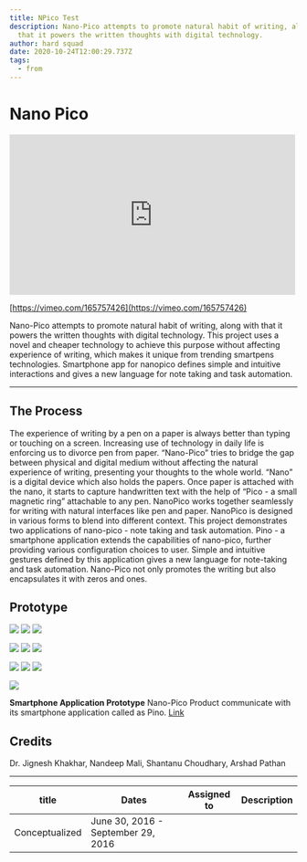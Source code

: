 ```yaml
---
title: NPico Test
description: Nano-Pico attempts to promote natural habit of writing, along with
  that it powers the written thoughts with digital technology.
author: hard squad
date: 2020-10-24T12:00:29.737Z
tags:
  - from
---
```

# Nano Pico

<iframe src="https://player.vimeo.com/video/165757426?badge=0&autopause=1&color=cc272d&byline=0&portrait=0&title=0" width="500" height="281" frameborder="0" webkitallowfullscreen mozallowfullscreen allowfullscreen></iframe>


[https://vimeo.com/165757426](https://vimeo.com/165757426)

Nano-Pico attempts to promote natural habit of writing, along with that it powers the written thoughts with digital technology. This project uses a novel and cheaper technology to achieve this purpose without affecting experience of writing, which makes it unique from trending smartpens technologies. Smartphone app for nano­pico defines simple and intuitive interactions and gives a new language for note taking and task automation.


----------


## The Process

The experience of writing by a pen on a paper is always better than typing or touching on a screen. Increasing use of technology in daily life is enforcing us to divorce pen from paper. “Nano­-Pico” tries to bridge the gap between physical and digital medium without affecting the natural experience of writing, presenting your thoughts to the whole world. “Nano” is a digital device which also holds the papers. Once paper is attached with the nano, it starts to capture handwritten text with the help of “Pico - a small magnetic ring” attachable to any pen. Nano­Pico works together seamlessly for writing with natural interfaces like pen and paper. Nano­Pico is designed in various forms to blend into different context. This project demonstrates two applications of nano-­pico - note taking and task automation. Pino - a smartphone application extends the capabilities of nano­-pico, further providing various configuration choices to user. Simple and intuitive gestures defined by this application gives a new language for note-­taking and task automation. Nano­-Pico not only promotes the writing but also encapsulates it with zeros and ones.


## Prototype


![](https://paper-attachments.dropbox.com/s_44E952172E649645E8FE75D4CE4AEFA04D937A44A788247DD4038634099C4CD4_1603538717101_1.gif)
![](https://paper-attachments.dropbox.com/s_44E952172E649645E8FE75D4CE4AEFA04D937A44A788247DD4038634099C4CD4_1603538717121_2.jpg)
![](https://paper-attachments.dropbox.com/s_44E952172E649645E8FE75D4CE4AEFA04D937A44A788247DD4038634099C4CD4_1603538717141_3.jpg)

![](https://paper-attachments.dropbox.com/s_44E952172E649645E8FE75D4CE4AEFA04D937A44A788247DD4038634099C4CD4_1603538717148_4.jpg)
![](https://paper-attachments.dropbox.com/s_44E952172E649645E8FE75D4CE4AEFA04D937A44A788247DD4038634099C4CD4_1603538717153_5.jpg)
![](https://paper-attachments.dropbox.com/s_44E952172E649645E8FE75D4CE4AEFA04D937A44A788247DD4038634099C4CD4_1603538717159_6.jpg)

![](https://paper-attachments.dropbox.com/s_44E952172E649645E8FE75D4CE4AEFA04D937A44A788247DD4038634099C4CD4_1603538717169_7.png)
![](https://paper-attachments.dropbox.com/s_44E952172E649645E8FE75D4CE4AEFA04D937A44A788247DD4038634099C4CD4_1603538717181_8.png)
![](https://paper-attachments.dropbox.com/s_44E952172E649645E8FE75D4CE4AEFA04D937A44A788247DD4038634099C4CD4_1603538717195_9.png)

![](https://paper-attachments.dropbox.com/s_44E952172E649645E8FE75D4CE4AEFA04D937A44A788247DD4038634099C4CD4_1603538717202_10.png)



**Smartphone Application Prototype**
Nano-Pico Product communicate with its smartphone application called as Pino.
[Link](https://invis.io/JY70BU7HX#/151908774_Pino-01)


## Credits

Dr. Jignesh Khakhar, Nandeep Mali, Shantanu Choudhary, Arshad Pathan



----------


title | Dates | Assigned to | Description
--- | --- | --- | ---
Conceptualized<br> | June 30, 2016 - September 29, 2016 |  | 


